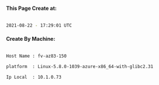 
   
#### This Page Create at:

```bash

2021-08-22 - 17:29:01 UTC

```

#### Create By Machine:

```bash

Host Name : fv-az83-150

platform  : Linux-5.8.0-1039-azure-x86_64-with-glibc2.31

Ip Local  : 10.1.0.73

```

